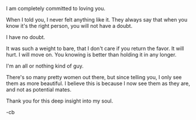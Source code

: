 I am completely committed to loving you.

When I told you, I never felt anything like it.
They always say that when you know it's the right person, you will not have a doubt.

I have no doubt.

It was such a weight to bare, that I don't care if you return the favor. It will hurt. I will move on.
You knowing is better than holding it in any longer.

I'm an all or nothing kind of guy.

There's so many pretty women out there, but since telling you, I only see them as more beautiful. I believe this is because I now see them as they are, and not as potential mates.

Thank you for this deep insight into my soul.



-cb